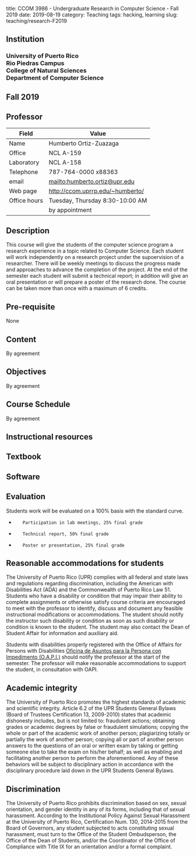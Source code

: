 title: CCOM 3986 - Undergraduate Research in Computer Science - Fall 2019
date: 2019-08-19
category: Teaching
tags: hacking, learning
slug: teaching/research-F2019

## Institution

<h3>
University of Puerto Rico <br/>
Rio Piedras Campus<br/>
College of Natural Sciences<br/>
Department of Computer Science
</h3>

## Fall 2019

## Professor

| Field        | Value                              |
|--------------|------------------------------------|
| Name         | Humberto Ortiz-Zuazaga             |
| Office       | NCL A-159                          |
| Laboratory   | NCL A-158                          |
| Telephone    | 787-764-0000 x88363                |
| email        | <mailto:humberto.ortiz@upr.edu>    |
| Web page     | <http://ccom.uprrp.edu/~humberto/> |
| Office hours | Tuesday, Thursday 8:30-10:00 AM      |
	| by appointment                  |

## Description

This course will give the students of the computer science program a
research experience in a topic related to Computer Science. Each
student will work independently on a research project under the
supoervision of a researcher. There will be weekly meetings to discuss
the progress made and approaches to advance the completion of the
project. At the end of the semester each student will submit a
technical report; in addition will give an oral presentation or will
prepare a poster of the research done. The course can be taken more
than once with a maximum of 6 credits.

## Pre-requisite

None

## Content

By agreement

## Objectives

By agreement

## Course Schedule

By agreement

## Instructional resources


## Textbook


## Software


## Evaluation

Students work will be evaluated on a 100% basis with the standard curve.

 -        Participation in lab meetings, 25% final grade
 -        Technical report, 50% final grade
 -        Poster or presentation, 25% final grade

## Reasonable accommodations for students

The University of Puerto Rico (UPR) complies with all federal and state laws and
regulations regarding discrimination, including the American with Disabilities
Act (ADA) and the Commonwealth of Puerto Rico Law 51. Students who have a
disability or condition that may impair their ability to complete assignments or
otherwise satisfy course criteria are encouraged to meet with the professor to
identify, discuss and document any feasible instructional modifications or
accommodations. The student should notify the instructor such disability or
condition as soon as such disability or condition is known to the student. The
student may also contact the Dean of Student Affair for information and
auxiliary aid.

Students with disabilities properly registered with the Office of
Affairs for Persons with Disabilities <a
href="http://estudiantes.uprrp.edu/servicios-al-estudiante/oapi/">Oficina
de Asuntos para la Persona con Impedimento (O.A.P.I.)</a> should
notify the professor at the start of the semester. The professor will
make reasonable accommodations to support the student, in consultation
with OAPI.

## Academic integrity

The University of Puerto Rico promotes the highest standards of academic and
scientific integrity. Article 6.2 of the UPR Students General Bylaws (Board of
Trustees Certification 13, 2009-2010) states that academic dishonesty includes,
but is not limited to: fraudulent actions; obtaining grades or academic degrees
by false or fraudulent simulations; copying the whole or part of the academic
work of another person; plagiarizing totally or partially the work of another
person; copying all or part of another person answers to the questions of an
oral or written exam by taking or getting someone else to take the exam on
his/her behalf; as well as enabling and facilitating another person to perform
the aforementioned. Any of these behaviors will be subject to disciplinary
action in accordance with the disciplinary procedure laid down in the UPR
Students General Bylaws.

## Discrimination

The University of Puerto Rico prohibits discrimination based on sex, sexual
orientation, and gender identity in any of its forms, including that of sexual
harassment. According to the Institutional Policy Against Sexual Harassment at
the University of Puerto Rico, Certification Num. 130, 2014-2015 from the Board
of Governors, any student subjected to acts constituting sexual harassment, must
turn to the Office of the Student Ombudsperson, the Office of the Dean of
Students, and/or the Coordinator of the Office of Compliance with Title IX for
an orientation and/or a formal complaint.


